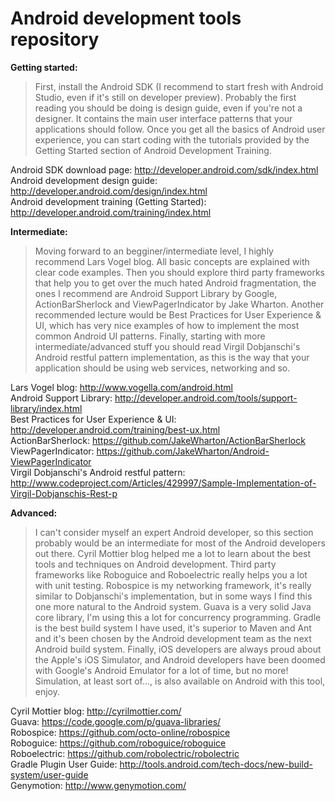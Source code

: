 Android development tools repository
====================================

__Getting started:__

> First, install the Android SDK (I recommend to start fresh with Android Studio, even if it's still on developer preview). Probably the first reading you should be doing is design guide, even if you're not a designer. It contains the main user interface patterns that your applications should follow. Once you get all the basics of Android user experience, you can start coding with the tutorials provided by the Getting Started section of Android Development Training.

Android SDK download page: http://developer.android.com/sdk/index.html  
Android development design guide: http://developer.android.com/design/index.html  
Android development training (Getting Started): http://developer.android.com/training/index.html  

__Intermediate:__

> Moving forward to an begginer/intermediate level, I highly recommend Lars Vogel blog. All basic concepts are explained with clear code examples. Then you should explore third party frameworks that help you to get over the much hated Android fragmentation, the ones I recommend are Android Support Library by Google, ActionBarSherlock and ViewPagerIndicator by Jake Wharton. Another recommended lecture would be Best Practices for User Experience & UI, which has very nice examples of how to implement the most common Android UI patterns. Finally, starting with more intermediate/advanced stuff you should read Virgil Dobjanschi's Android restful pattern implementation, as this is the way that your application should be using web services, networking and so.

Lars Vogel blog: http://www.vogella.com/android.html  
Android Support Library: http://developer.android.com/tools/support-library/index.html  
Best Practices for User Experience & UI: http://developer.android.com/training/best-ux.html  
ActionBarSherlock: https://github.com/JakeWharton/ActionBarSherlock  
ViewPagerIndicator: https://github.com/JakeWharton/Android-ViewPagerIndicator  
Virgil Dobjanschi's Android restful pattern: http://www.codeproject.com/Articles/429997/Sample-Implementation-of-Virgil-Dobjanschis-Rest-p

__Advanced:__

> I can't consider myself an expert Android developer, so this section probably would be an intermediate for most of the Android developers out there. Cyril Mottier blog helped me a lot to learn about the best tools and techniques on Android development. Third party frameworks like Roboguice and Roboelectric really helps you a lot with unit testing. Robospice is my networking framework, it's really similar to Dobjanschi's implementation, but in some ways I find this one more natural to the Android system. Guava is a very solid Java core library, I'm using this a lot for concurrency programming. Gradle is the best build system I have used, it's superior to Maven and Ant and it's been chosen by the Android development team as the next Android build system. Finally, iOS developers are always proud about the Apple's iOS Simulator, and Android developers have been doomed with Google's Android Emulator for a lot of time, but no more! Simulation, at least sort of..., is also available on Android with this tool, enjoy. 

Cyril Mottier blog: http://cyrilmottier.com/  
Guava: https://code.google.com/p/guava-libraries/  
Robospice: https://github.com/octo-online/robospice  
Roboguice: https://github.com/roboguice/roboguice  
Roboelectric: https://github.com/robolectric/robolectric  
Gradle Plugin User Guide: http://tools.android.com/tech-docs/new-build-system/user-guide  
Genymotion: http://www.genymotion.com/  
